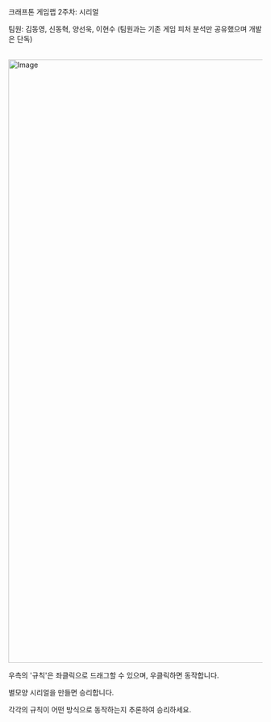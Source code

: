 크래프톤 게임랩 2주차: 시리얼

팀원: 김동영, 신동혁, 양선욱, 이현수 (팀원과는 기존 게임 피처 분석만 공유했으며 개발은 단독)

<br/>

<img width="1917" height="1197" alt="Image" src="https://github.com/user-attachments/assets/f5b03b5f-1def-406c-870a-ccd21c8722da" />

우측의 '규칙'은 좌클릭으로 드래그할 수 있으며, 우클릭하면 동작합니다.

별모양 시리얼을 만들면 승리합니다.

각각의 규칙이 어떤 방식으로 동작하는지 추론하여 승리하세요.
